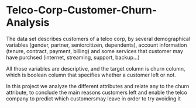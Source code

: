 # Telco-Corp-Customer-Churn-Analysis
The data set describes customers of a telco corp, by several demographical variables (gender, partner, seniorcitizen, dependents), account information (tenure, contract, payment, billing) and some services that customer may have purchsed (internet, streaming, support, backup...)

All those variables are descriptive, and the target column is churn column, which is boolean column that specifies whether a customer left or not.

In this project we analyze the different attributes and relate any to the churn attribute, to conclude the main reasons customers left and enable the telco company to predict which customersmay leave in order to try avoiding it
